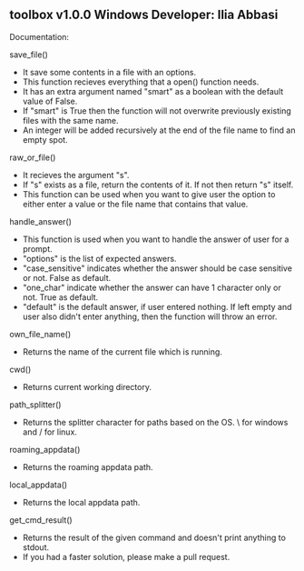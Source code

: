 toolbox v1.0.0  Windows
Developer: Ilia Abbasi
-----------------------------------


Documentation:

save_file()
 - It save some contents in a file with an options.
 - This function recieves everything that a open() function needs.
 - It has an extra argument named "smart" as a boolean with the default value of False.
 - If "smart" is True then the function will not overwrite previously existing files with the same name.
 - An integer will be added recursively at the end of the file name to find an empty spot.

raw_or_file()
 - It recieves the argument "s".
 - If "s" exists as a file, return the contents of it. If not then return "s" itself.
 - This function can be used when you want to give user the option to either enter a value or the file name that contains that value.

handle_answer()
 - This function is used when you want to handle the answer of user for a prompt.
 - "options" is the list of expected answers.
 - "case_sensitive" indicates whether the answer should be case sensitive or not. False as default.
 - "one_char" indicate whether the answer can have 1 character only or not. True as default.
 - "default" is the default answer, if user entered nothing. If left empty and user also didn't enter anything, then the function will throw an error.

own_file_name()
 - Returns the name of the current file which is running.

cwd()
 - Returns current working directory.

path_splitter()
 - Returns the splitter character for paths based on the OS. \ for windows and / for linux.

roaming_appdata()
 - Returns the roaming appdata path.

local_appdata()
 - Returns the local appdata path.

get_cmd_result()
 - Returns the result of the given command and doesn't print anything to stdout.
 - If you had a faster solution, please make a pull request.
